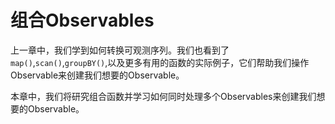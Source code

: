 # 组合Observables

上一章中，我们学到如何转换可观测序列。我们也看到了`map()`,`scan()`,`groupBY()`,以及更多有用的函数的实际例子，它们帮助我们操作Observable来创建我们想要的Observable。

本章中，我们将研究组合函数并学习如何同时处理多个Observables来创建我们想要的Observable。